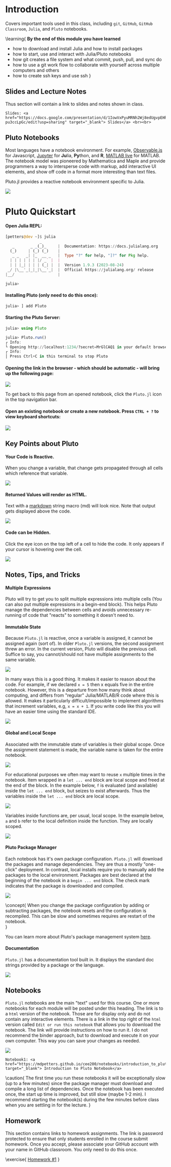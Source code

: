 # Introduction

Covers important tools used in this class, including `git`, `GitHub`, `GitHub Classroom`, `Julia`, and `Pluto` notebooks.    

\learning{
**By the end of this module you have learned**
- how to download and install Julia and how to install packages
- how to start, use and interact with Julia/Pluto notebooks
- how git creates a file system and what commit, push, pull, and sync do
- how to use a git work flow to collaborate with yourself across multiple computers and others
- how to create ssh keys and use ssh
}

## Slides and Lecture Notes

Thus section will contain a link to slides and notes shown in class. 

~~~
Slides: <a href="https://docs.google.com/presentation/d/1IowVxPyuMRNh2Wj8edUgvpEHh7MwakLgR-pu3ccLpGc/edit?usp=sharing" target="_blank"> Slides</a> <br><br>
~~~

## Pluto Notebooks

Most languages have a notebook environment. For example, [Observable.js](https://observablehq.com/) for Javascript, [Jupyter](https://jupyter.org/) for **Ju**lia, **Py**thon, and **R**,  [MATLAB live](https://www.mathworks.com/campaigns/offers/matlab-live-editor.html) for MATLAB. The notebook model was pioneered by Mathematica and Maple and provide programmers a way to intersperse code with markup, add interactive UI elements, and show off code in a format more interesting than text files. 

Pluto.jl provides a reactive notebook environment specific to Julia.

![](/assets/pluto_logo.svg)


# Pluto Quickstart

#### Open Julia REPL:


```julia
[petters@dev ~]$ julia
               _
   _       _ _(_)_     |  Documentation: https://docs.julialang.org
  (_)     | (_) (_)    |
   _ _   _| |_  __ _   |  Type "?" for help, "]?" for Pkg help.
  | | | | | | |/ _` |  |
  | | |_| | | | (_| |  |  Version 1.9.3 (2023-08-24)
 _/ |\__'_|_|_|\__'_|  |  Official https://julialang.org/ release
|__/                   |

julia> 
```

#### Installing Pluto (only need to do this once):

```julia
julia> ] add Pluto
```

#### Starting the Pluto Server:

```julia
julia> using Pluto

julia> Pluto.run()
┌ Info: 
└ Opening http://localhost:1234/?secret=MrGlCAQ1 in your default browser... ~ have fun!
┌ Info: 
│ Press Ctrl+C in this terminal to stop Pluto
```

#### Opening the link in the browser - which should be automatic - will bring up the following page:

![](/assets/pluto_screenshot.png)

To get back to this page from an opened notebook, click the `Pluto.jl` icon in the top navigation bar.  
   
#### Open an existing notebook or create a new notebook. Press `CTRL + ?` to view keyboard shortcuts:

![](/assets/shortcuts.png)

## Key Points about Pluto
#### Your Code is Reactive.  

When you change a variable, that change gets propagated through all cells which reference that variable. 

![](/assets/reactive.gif)

#### Returned Values will render as HTML.

Text with a [markdown](https://en.wikipedia.org/wiki/Markdown) string macro (md) will look nice.  Note that output gets displayed above the code.

![](/assets/pluto_markdown.png)


#### Code can be Hidden.

Click the eye icon on the top left of a cell to hide the code.  It only appears if your cursor is hovering over the cell.

![](/assets/hide.gif)


## Notes, Tips, and Tricks

#### Multiple Expressions

Pluto will try to get you to split multiple expressions into multiple cells (You can also put multiple expressions in a begin-end block).  This helps Pluto manage the dependencies between cells and avoids unnecessary re-running of code that "reacts" to something it doesn't need to. 

#### Immutable State

Because `Pluto.jl` is reactive, once a variable is assigned, it cannot be assigned again (sort of). In older `Pluto.jl` versions, the second assignment threw an error. In the current version, Pluto will disable the previous cell. Suffice to say, you cannot/should not have multiple assignments to the same variable.

![](/assets/disabled.png)

In many ways this is a good thing. It makes it easier to reason about the code. For example, if we declared `x = 5` then x equals five in the entire notebook. However, this is a departure from how many think about computing, and differs from "regular" Julia/MATLAB/R code where this is allowed. It makes it particularly difficult/impossible to implement algorithms that increment variables, e.g, `x = x + 1`. If you write code like this you will have an easier time using the standard IDE. 

![](/assets/multiple.png)


#### Global and Local Scope

Associated with the immutable state of variables is their global scope. Once the assignment statement is made, the variable name is taken for the entire notebook.

![](/assets/scope1.png)

 For educational purposes we often may want to reuse `x` multiple times in the notebook. Item wrapped in a `let ... end` block are local scope and freed at the end of the block. In the example below, `f` is evaluated (and available) inside the `let ... end` block, but seizes to exist afterwards. Thus the variables inside the `let ... end` block are local scope.

![](/assets/scope2.png)

Variables inside functions are, per usual, local scope. In the example below, `a` and `b` refer to the local definition inside the function. They are locally scoped.

![](/assets/scope3.png)


#### Pluto Package Manager

Each notebook has it's own package configuration. `Pluto.jl` will download the packages and manage dependencies. They are thus a mostly "one-click" deployment. In contrast, local installs require you to manually add the packages to the local environment. Packages are best declared at the beginning of the notebook in a `begin ... end` block. The check mark indicates that the package is downloaded and compiled.  


![](/assets/package.png)

\concept{
When you change the package configuration by adding or subtracting packages, the notebook resets and the configuration is recompiled. This can be slow and sometimes requires are restart of the notebook.  
}

You can learn more about Pluto's package management system [here](https://plutojl.org/docs/packages/).

#### Documentation

`Pluto.jl` has a documentation tool built in. It displays the standard doc strings provided by a package or the language.  


![](/assets/document.png)

## Notebooks

`Pluto.jl` notebooks are the main "text" used for this course. One or more notebooks for each module will be posted under this heading. The link is to a `html` version of the notebook. Those are for display only and do not contain any interactive elements. There is a link in the top right of the `html` version called `Edit or run this notebook` that allows you to download the notebook. The link will provide instructions on how to run it. I do not recommend the binder approach, but to download and execute it on your own computer. This way you can save your changes as needed.  

![](/assets/download_link.png)

~~~
Notebook1: <a href="https://mdpetters.github.io/cee200/notebooks/introduction_to_pluto/" target="_blank"> Introduction to Pluto Notebook</a>
~~~

\caution{
The first time you run these notebooks it will be exceptionally slow (up to a few minutes) since the package manager must download and compile a long list of dependencies. Once the notebook has been executed once, the start up time is improved, but still slow (maybe 1-2 min). I recommend starting the notebook(s) during the few minutes before class when you are settling in for the lecture. 
}

## Homework

This section contains links to homework assignments. The link is password protected to ensure that only students enrolled in the course submit homework. Once you accept, please associate your GitHub account with your name in GitHub classroom. You only need to do this once.  

\exercise{
[Homework #1](https://classroom.github.com/a/Va47Q4OA)
}
